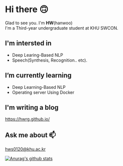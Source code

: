 # Hi there 🙃
Glad to see you. I'm __HW__(hanwoo)<br>
I'm a Third-year undergraduate student at KHU SWCON.<br>


## I'm intersted in
- Deep Learing-Based NLP
- Speech(Synthesis, Recognition.. etc).<br>


## I’m currently learning
- Deep Learning-Based NLP<br>
- Operating server Using Docker<br>


## I'm writing a blog
<https://hwrg.github.io/><br>


## Ask me about 📫
hws0120@khu.ac.kr<br>

 [![Anurag's github stats](https://github-readme-stats.vercel.app/api?username=hwRG)](https://github.com/anuraghazra/github-readme-stats)
